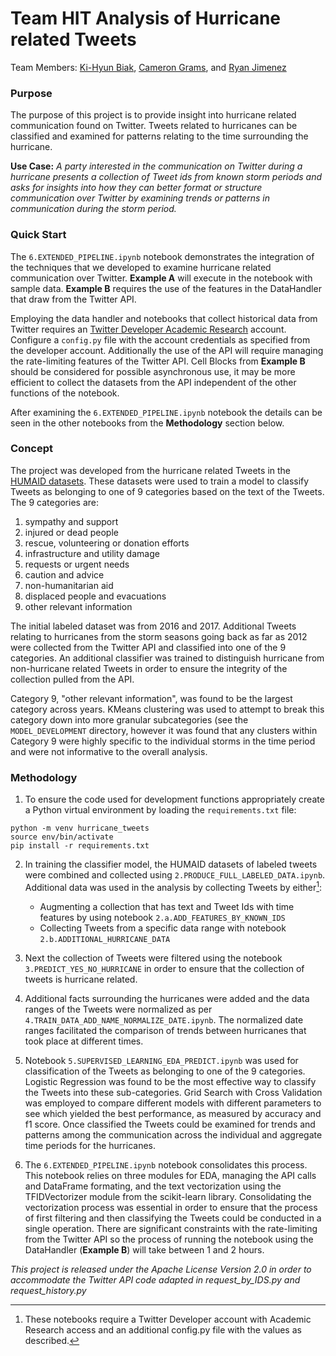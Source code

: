 # Team HIT Analysis of Hurricane related Tweets
Team Members: [Ki-Hyun Biak](https://github.com/abka0214), [Cameron Grams](https://github.com/Cameron-Grams), and [Ryan Jimenez](https://github.com/rjjimene)

### Purpose
The purpose of this project is to provide insight into hurricane related communication found on Twitter. Tweets related to hurricanes can be classified and examined for patterns relating to the time surrounding the hurricane. 

**Use Case:** *A party interested in the communication on Twitter during a hurricane presents a collection of Tweet ids from known storm periods and asks for insights into how they can better format or structure communication over Twitter by examining trends or patterns in communication during the storm period.* 

### Quick Start
The `6.EXTENDED_PIPELINE.ipynb` notebook demonstrates the integration of the techniques that we developed to examine hurricane related communication over Twitter. **Example A** will execute in the notebook with sample data.  **Example B** requires the use of the features in the DataHandler that draw from the Twitter API.

Employing the data handler and notebooks that collect historical data from Twitter requires an [Twitter Developer Academic Research](https://developer.twitter.com/en/products/twitter-api/academic-research) account. Configure a `config.py` file with the account credentials as specified from the developer account. Additionally the use of the API will require managing the rate-limiting features of the Twitter API.  Cell Blocks from **Example B** should be considered for possible asynchronous use, it may be more efficient to collect the datasets from the API independent of the other functions of the notebook. 

After examining the `6.EXTENDED_PIPELINE.ipynb` notebook the details can be seen in the other notebooks from the **Methodology** section below.

### Concept
The project was developed from the hurricane related Tweets in the [HUMAID datasets](https://crisisnlp.qcri.org/humaid_dataset.html#). These datasets were used to train a model to classify Tweets as belonging to one of 9 categories based on the text of the Tweets.  The 9 categories are:

1. sympathy and support
2. injured or dead people
3. rescue, volunteering or donation efforts
4. infrastructure and utility damage
5. requests or urgent needs
6. caution and advice
7. non-humanitarian aid
8. displaced people and evacuations
9. other relevant information

The initial labeled dataset was from 2016 and 2017.  Additional Tweets relating to hurricanes from the storm seasons going back as far as 2012 were collected from the Twitter API and classified into one of the 9 categories. An additional classifier was trained to distinguish hurricane from non-hurricane related Tweets in order to ensure the integrity of the collection pulled from the API. 

Category 9, "other relevant information", was found to be the largest category across years.  KMeans clustering was used to attempt to break this category down into more granular subcategories (see the `MODEL_DEVELOPMENT` directory, however it was found that any clusters within Category 9 were highly specific to the individual storms in the time period and were not informative to the overall analysis.  

### Methodology
1. To ensure the code used for development functions appropriately create a Python virtual environment by loading the `requirements.txt` file:

```shell
python -m venv hurricane_tweets
source env/bin/activate
pip install -r requirements.txt
```

2. In training the classifier model, the HUMAID datasets of labeled tweets were combined and collected using `2.PRODUCE_FULL_LABELED_DATA.ipynb`. Additional data was used in the analysis by collecting Tweets by either[^1]:
   - Augmenting a collection that has text and Tweet Ids with time features by using notebook `2.a.ADD_FEATURES_BY_KNOWN_IDS`
   - Collecting Tweets from a specific data range with notebook `2.b.ADDITIONAL_HURRICANE_DATA` 

3. Next the collection of Tweets were filtered using the notebook `3.PREDICT_YES_NO_HURRICANE` in order to ensure that the collection of tweets is hurricane related. 

4. Additional facts surrounding the hurricanes were added and the data ranges of the Tweets were normalized as per `4.TRAIN_DATA_ADD_NAME_NORMALIZE_DATE.ipynb`.  The normalized date ranges facilitated the comparison of trends between hurricanes that took place at different times.

5. Notebook `5.SUPERVISED_LEARNING_EDA_PREDICT.ipynb` was used for classification of the Tweets as belonging to one of the 9 categories.  Logistic Regression was found to be the most effective way to classify the Tweets into these sub-categories.  Grid Search with Cross Validation was employed to compare different models with different parameters to see which yielded the best performance, as measured by accuracy and f1 score. Once classified the Tweets could be examined for trends and patterns among the communication across the individual and aggregate time periods for the hurricanes.

6. The `6.EXTENDED_PIPELINE.ipynb` notebook consolidates this process. This notebook relies on three modules for EDA, managing the API calls and DataFrame formating, and the text vectorization using the TFIDVectorizer module from the scikit-learn library. Consolidating the vectorization process was essential in order to ensure that the process of first filtering and then classifying the Tweets could be conducted in a single operation.  There are significant constraints with the rate-limiting from the Twitter API so the process of running the notebook using the DataHandler (**Example B**) will take between 1 and 2 hours.  

[^1]: These notebooks require a Twitter Developer account with Academic Research access and an additional config.py file with the values as described.



_This project is released under the Apache License Version 2.0 in order to accommodate the Twitter API code adapted in request_by_IDS.py and request_history.py_


